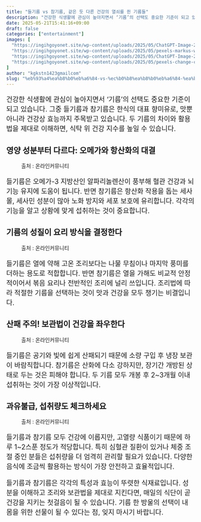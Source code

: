 ```yaml
---
title: "들기름 vs 참기름, 같은 듯 다른 건강의 열쇠를 쥔 기름들"
description: "건강한 식생활에 관심이 높아지면서 ‘기름’의 선택도 중요한 기준이 되고 있습니다. 그중 들기름과 참기름은 한식의 대표 향미유로, 맛뿐 아니라 건강상 효능까지 주목받고 있습니다. 두 기름의 차이와 활용법을 제대로 이해하면, 식탁 위 건강 지수를 높일 수 있습니다."
date: 2025-05-21T15:41:16+09:00
draft: false
categories: ["entertainment"]
images: [
  "https://ingihgoyonet.site/wp-content/uploads/2025/05/ChatGPT-Image-2025년-5월-21일-오후-03_39_31.png"
  "https://ingihgoyonet.site/wp-content/uploads/2025/05/pexels-markus-winkler-1430818-12481166-768x1024.jpg"
  "https://ingihgoyonet.site/wp-content/uploads/2025/05/ChatGPT-Image-2025년-5월-21일-오후-03_40_55.png"
  "https://ingihgoyonet.site/wp-content/uploads/2025/05/pexels-change-c-c-974768353-30700758-683x1024.jpg"
]
author: "kgkstn1423gmailcom"
slug: "%eb%93%a4%ea%b8%b0%eb%a6%84-vs-%ec%b0%b8%ea%b8%b0%eb%a6%84-%ea%b0%99%ec%9d%80-%eb%93%af-%eb%8b%a4%eb%a5%b8-%ea%b1%b4%ea%b0%95%ec%9d%98-%ec%97%b4%ec%87%a0%eb%a5%bc-%ec%a5%94-%ea%b8%b0%eb%a6%84"
---
```


<p style="font-size:18px">건강한 식생활에 관심이 높아지면서 ‘기름’의 선택도 중요한 기준이 되고 있습니다. 그중 들기름과 참기름은 한식의 대표 향미유로, 맛뿐 아니라 건강상 효능까지 주목받고 있습니다. 두 기름의 차이와 활용법을 제대로 이해하면, 식탁 위 건강 지수를 높일 수 있습니다.</p> <h2 >영양 성분부터 다르다: 오메가와 항산화의 대결</h2> <figure ><img src="https://ingihgoyonet.site/wp-content/uploads/2025/05/ChatGPT-Image-2025년-5월-21일-오후-03_39_31.png" alt="" style="aspect-ratio:16/9;object-fit:cover"/><figcaption >출처 : 온라인커뮤니티</figcaption></figure> <p style="font-size:18px">들기름은 오메가-3 지방산인 알파리놀렌산이 풍부해 혈관 건강과 뇌 기능 유지에 도움이 됩니다. 반면 참기름은 항산화 작용을 돕는 세사몰, 세사민 성분이 많아 노화 방지와 세포 보호에 유리합니다. 각각의 기능을 알고 상황에 맞게 섭취하는 것이 중요합니다.</p> <h2 >기름의 성질이 요리 방식을 결정한다</h2> <figure ><img src="https://ingihgoyonet.site/wp-content/uploads/2025/05/pexels-markus-winkler-1430818-12481166-768x1024.jpg" alt="" style="aspect-ratio:16/9;object-fit:cover"/><figcaption >출처 : 온라인커뮤니티</figcaption></figure> <p style="font-size:18px">들기름은 열에 약해 고온 조리보다는 나물 무침이나 마지막 풍미를 더하는 용도로 적합합니다. 반면 참기름은 열을 가해도 비교적 안정적이어서 볶음 요리나 전반적인 조리에 널리 쓰입니다. 조리법에 따라 적절한 기름을 선택하는 것이 맛과 건강을 모두 챙기는 비결입니다.</p> <h2 >산패 주의! 보관법이 건강을 좌우한다</h2> <figure ><img src="https://ingihgoyonet.site/wp-content/uploads/2025/05/ChatGPT-Image-2025년-5월-21일-오후-03_40_55.png" alt="" style="aspect-ratio:16/9;object-fit:cover"/><figcaption >출처 : 온라인커뮤니티</figcaption></figure> <p style="font-size:18px">들기름은 공기와 빛에 쉽게 산패되기 때문에 소량 구입 후 냉장 보관이 바람직합니다. 참기름은 산화에 다소 강하지만, 장기간 개방된 상태로 두는 것은 피해야 합니다. 두 기름 모두 개봉 후 2~3개월 이내 섭취하는 것이 가장 이상적입니다.</p> <h2 >과유불급, 섭취량도 체크하세요</h2> <figure ><img src="https://ingihgoyonet.site/wp-content/uploads/2025/05/pexels-change-c-c-974768353-30700758-683x1024.jpg" alt="" style="aspect-ratio:16/9;object-fit:cover"/><figcaption >출처 : 온라인커뮤니티</figcaption></figure> <p style="font-size:18px">들기름과 참기름 모두 건강에 이롭지만, 고열량 식품이기 때문에 하루 1~2스푼 정도가 적당합니다. 특히 심혈관 질환이 있거나 체중 조절 중인 분들은 섭취량을 더 엄격히 관리할 필요가 있습니다. 다양한 음식에 조금씩 활용하는 방식이 가장 안전하고 효율적입니다.</p> <p style="font-size:18px">들기름과 참기름은 각각의 특성과 효능이 뚜렷한 식재료입니다. 성분을 이해하고 조리와 보관법을 제대로 지킨다면, 매일의 식단이 곧 건강을 지키는 첫걸음이 될 수 있습니다. 기름 한 방울의 선택이 내 몸을 위한 선물이 될 수 있다는 점, 잊지 마시기 바랍니다.</p>